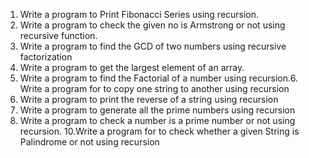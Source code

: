 1.	Write a program to Print Fibonacci Series using recursion.
2.	Write a program to check the given no is Armstrong or not using recursive function.
3.	Write a program to find the GCD of two numbers using recursive factorization
4.	Write a program to get the largest element of an array.
5.	Write a program to find the Factorial of a number using recursion.6. Write a program for to copy one string to another  using recursion
7. Write a program   to print the reverse of a string using recursion
8. Write a program   to generate all the prime numbers using recursion
9. Write a program to check a number is a prime number or not using recursion.
10.Write a program for to check whether a given String is Palindrome or  not using recursion
